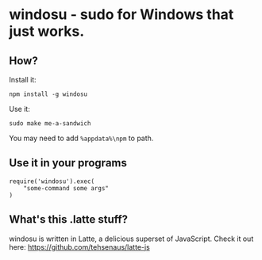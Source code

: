 # windosu - sudo for Windows that just works.

## How?

Install it:
```
npm install -g windosu
```

Use it:
```
sudo make me-a-sandwich
```

You may need to add `%appdata%\npm` to path.

## Use it in your programs

```
require('windosu').exec(
	"some-command some args"
)
```


## What's this .latte stuff?

windosu is written in Latte, a delicious superset of JavaScript. Check it out here:
https://github.com/tehsenaus/latte-js

